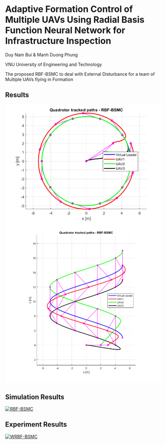 # Adaptive Formation Control of Multiple UAVs Using Radial Basis Function Neural Network for Infrastructure Inspection

Duy Nam Bui & Manh Duong Phung

VNU University of Engineering and Technology

The proposed RBF-BSMC to deal with External Disturbance for a team of Multiple UAVs flying in Formation

## Results
![result](results/rbf-bsmc-traj-top.png)
![result](results/rbf-bsmc-traj-side.png)

## Simulation Results
[![RBF-BSMC](https://i9.ytimg.com/vi/9isVgRUN_TY/mq3.jpg?sqp=COjo95oG&rs=AOn4CLBMNt2sjlAROVahnwf5cfFnPnqKFg)](https://youtu.be/9isVgRUN_TY)


## Experiment Results
[![WRBF-BSMC](https://i9.ytimg.com/vi/Te03Hy-tShE/mq2.jpg?sqp=CJTr95oG&rs=AOn4CLCirZkdMRi-96eWmXygVTTCo3i05A)](https://youtu.be/Te03Hy-tShE)